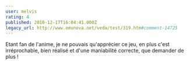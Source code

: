 ```yaml
---
user: melvis
rating: 4
published: 2010-12-17T16:04:41.000Z
legacy_url: http://www.emunova.net/veda/test/319.htm#comment-14725
---
```

Etant fan de l'anime, je ne pouvais qu'apprécier ce jeu, en plus c'est irréprochable, bien réalisé et d'une maniabilité correcte, que demander de plus !